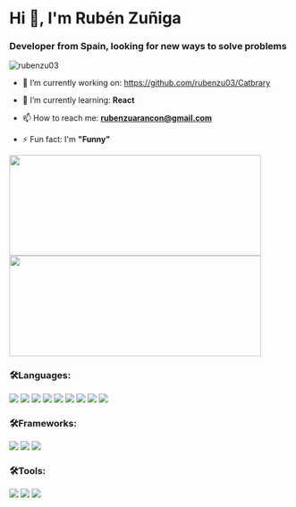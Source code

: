 <h1>Hi 👋, I'm Rubén Zuñiga</h1>
<h3>Developer from Spain, looking for new ways to solve problems</h3>

<p align="left"> <img src="https://komarev.com/ghpvc/?username=rubenzu03&label=Profile%20views&color=0e75b6&style=flat" alt="rubenzu03" /> </p>

- 🔭 I’m currently working on: <a> https://github.com/rubenzu03/Catbrary </a>

- 🌱 I’m currently learning: **React**

- 📫 How to reach me: **rubenzuarancon@gmail.com**

- ⚡ Fun fact: I'm **"Funny"**

<p align="left">
   <img height="180em" width="450em" src="https://github-readme-stats-eight-theta.vercel.app/api?username=rubenzu03&show_icons=true&theme=algolia&include_all_commits=true&count_private=true"/>
   <img height="180em" width="450em" src="https://github-readme-stats-eight-theta.vercel.app/api/top-langs/?username=rubenzu03&layout=compact&langs_count=8&theme=algolia&count_private=true"/>
</p>

<h3 align="left">🛠Languages:</h3>
<p>
   <img src="https://img.shields.io/badge/-JavaScript-F7DF1E?logo=javascript&logoColor=242424"/>
   <img src="https://img.shields.io/badge/-Python-3776AB?logo=Python&logoColor=white"/>
   <img src="https://img.shields.io/badge/-HTML-E34F26?logo=html5&logoColor=white"/>
   <img src="https://img.shields.io/badge/-CSS-663399?logo=css&logoColor=white"/>
   <img src="https://img.shields.io/badge/-Java-FC4C02?logo=&logoColor=white"/>
   <img src="https://img.shields.io/badge/-C%23-9c75d5"/>
   <img src="https://img.shields.io/badge/-C++-00599C?logo=cplusplus&Color=white"/>
   <img src="https://img.shields.io/badge/-Kotlin-7F52FF?logo=kotlin&logoColor=white"/>
   <img src="https://img.shields.io/badge/-SQLite-003B57?logo=sqlite"/>
</p>
<h3 align="left">🛠Frameworks:</h3>
<p>
   <img src="https://img.shields.io/badge/-Spring-6DB33F?logo=spring&logoColor=white"/>
   <img src="https://img.shields.io/badge/-Django-092E20?logo=django&logoColor=white"/>
   <img src="https://img.shields.io/badge/-Jetpack Compose-4285F4?logo=jetpackcompose&logoColor=white"/>
</p>
<h3 align="left">🛠Tools:</h3>
<p>
   <img src="https://img.shields.io/badge/-Android Studio-3DDC84?logo=androidstudio&logoColor=black"/>
   <img src="https://img.shields.io/badge/-Unity-FFFFFF?logo=unity&logoColor=black"/>
   <img src="https://img.shields.io/badge/-Blender-E87D0D?logo=Blender&logoColor=white"/>
</p>


<!--
**rubenzu03/rubenzu03** is a ✨ _special_ ✨ repository because its `README.md` (this file) appears on your GitHub profile.

Here are some ideas to get you started:

- 🔭 I’m currently working on ...
- 🌱 I’m currently learning ...
- 👯 I’m looking to collaborate on ...
- 🤔 I’m looking for help with ...
- 💬 Ask me about ...
- 📫 How to reach me: ...
- 😄 Pronouns: ...
- ⚡ Fun fact: ...
-->
